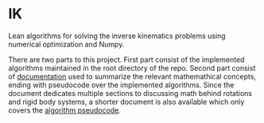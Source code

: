 # IK
Lean algorithms for solving the inverse kinematics problems using numerical optimization and Numpy.

There are two parts to this project. First part consist of the implemented algorithms maintained in the root directory of the repo. Second part consist of [documentation](https://github.com/MattiasFredriksson/IK/blob/master/docs/on%20the%20understanding%20of%20rotation%20and%20inverse%20kinematics.pdf) used to summarize the relevant mathemathical concepts, ending with pseudocode over the implemented algorithms. Since the document dedicates multiple sections to discussing math behind rotations and rigid body systems, a shorter document is also available which only covers the [algorithm pseudocode](https://github.com/MattiasFredriksson/IK/blob/master/docs/algorithms.pdf).
